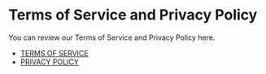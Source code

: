 # Terms of Service and Privacy Policy

You can review our Terms of Service and Privacy Policy here.

- [TERMS OF SERVICE](./termsOfService.html)
- [PRIVACY POLICY](./privacy.html)
